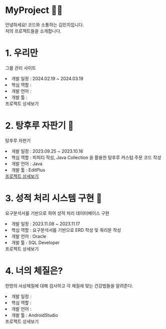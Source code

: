 # MyProject 🙋‍♀️ 
안녕하세요! 코드와 소통하는 김민지입니다. <br>
저의 프로젝트들을 소개합니다.   
# 1. 우리만
그룹 관리 사이트
<li> 개발 일정 : 2024.02.19 ~ 2024.03.19</li>
<li> 핵심 역할 :  </li>
<li> 개발 언어 :  </li>
<li> 개발 툴 :  </li>
<a>프로젝트 상세보기</a>

# 2. 탕후루 자판기 🍡
탕후루 자판기
<li> 개발 일정 : 2023.09.25 ~ 2023.10.16</li>
<li> 핵심 역할 : 피피티 작성, Java Collection 을 활용한 탕후루 커스텀 주문 코드 작성 </li>
<li> 개발 언어 : Java </li>
<li> 개발 툴 : EditPlus </li>
<a href="https://github.com/mjkim05/Java_01_semi_project.git">프로젝트 상세보기</a>

# 3. 성적 처리 시스템 구현 💯
요구분석서를 기반으로 하여 성적 처리 데이터베이스 구현
<li> 개발 일정 : 2023.11.08 ~ 2023.11.17</li>
<li> 핵심 역할 : 요구분석서를 기반으로 ERD 작성 및 쿼리문 작성 </li>
<li> 개발 언어 : Oracle </li>
<li> 개발 툴 : SQL Developer </li>
<a>프로젝트 상세보기</a>

# 4. 너의 체질은?
한방의 사상체질에 대해 검사하고 각 체질에 맞는 건강법들을 알려준다.
<li>개발 일정 : </li>
<li> 핵심 역할 :  </li>
<li> 개발 언어 :  </li>
<li> 개발 툴 : AndroidStudio </li>
<a>프로젝트 상세보기</a>
